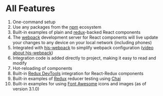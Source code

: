 # All Features

1. One-command setup
2. Use any packages from the [npm](https://www.npmjs.com) ecosystem
3. Built-in examples of plain and [redux](http://redux.js.org)-backed React components
4. The [webpack](https://webpack.github.io) development server for React components will live update your changes to any device on your local network (including phones)
5. Integrated with [hjs-webpack](https://github.com/HenrikJoreteg/hjs-webpack) to simplify webpack configuration ([video about hjs-webpack](http://learn.humanjavascript.com/react-ampersand/setting-up-webpack))
6. Integration code is added directly to project, making it easy to read and modify
7. Hot-reloading of components
8. Built-in [Redux DevTools](https://github.com/gaearon/redux-devtools) integration for React-Redux components
9. Built-in examples of [Redux](https://github.com/gaearon/redux-devtools) reducer testing using [Chai](http://chaijs.com)
10. Built-in examples for using [Font Awesome](http://fontawesome.io/) icons and images (as of version 3.1.0)
